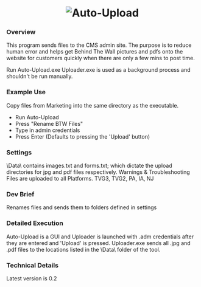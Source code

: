 <h1 align="center">
	<img src="http://i.imgur.com/KKygP0c.png" alt="Auto-Upload">
</h1>


### Overview
This program sends files to the CMS admin site. The purpose is to reduce human error and helps get Behind The Wall pictures and pdfs onto the website for customers quickly when there are only a few mins to post time.

Run Auto-Upload.exe
Uploader.exe is used as a background process and shouldn't be run manually.

### Example Use
Copy files from Marketing into the same directory as the executable.
- Run Auto-Upload
- Press "Rename BTW Files"
- Type in admin credentials
- Press Enter (Defaults to pressing the 'Upload' button)

### Settings
\Data\ contains images.txt and forms.txt; which dictate the upload directories for jpg and pdf files respectively. 
Warnings & Troubleshooting
Files are uploaded to all Platforms. TVG3, TVG2, PA, IA, NJ

### Dev Brief
Renames files and sends them to folders defined in settings

### Detailed Execution
Auto-Upload is a GUI and Uploader is launched with .adm credentials after they are entered and 'Upload' is pressed.
Uploader.exe sends all .jpg and .pdf files to the locations listed in the \Data\ folder of the tool.

### Technical Details
Latest version is 0.2
